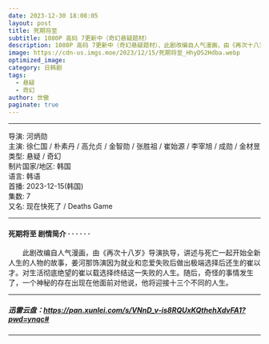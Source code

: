 ```yaml
---
date: 2023-12-30 18:08:05
layout: post
title: 死期将至
subtitle: 1080P 高码 7更新中（奇幻悬疑题材）
description: 1080P 高码 7更新中（奇幻悬疑题材）、此剧改编自人气漫画，由《再次十八岁》导演执导，讲述与死亡一起开始全新人生的人物的故事，姜河那饰演因为就业和恋爱失败后做出极端选择后还生的崔以才...
image: https://cdn-us.imgs.moe/2023/12/15/死期将至_HhyDS2Hdba.webp
optimized_image: 
category: 日韩剧
tags:
  - 悬疑
  - 奇幻
author: 世傲
paginate: true
---
```

---

导演: 河炳勋  
主演: 徐仁国 / 朴素丹 / 高允贞 / 金智勋 / 张胜祖 / 崔始源 / 李宰旭 / 成勋 / 金材昱  
类型: 悬疑 / 奇幻  
制片国家/地区: 韩国  
语言: 韩语  
首播: 2023-12-15(韩国)  
集数: 7  
又名: 现在快死了 / Deaths Game  

---

#### 死期将至 剧情简介 · · · · · ·

　　此剧改编自人气漫画，由《再次十八岁》导演执导，讲述与死亡一起开始全新人生的人物的故事，姜河那饰演因为就业和恋爱失败后做出极端选择后还生的崔以才。对生活彻底绝望的崔以载选择终结这一失败的人生。随后，奇怪的事情发生了，一个神秘的存在出现在他面前对他说，他将迎接十三个不同的人生。

---

##### 迅雷云盘：<https://pan.xunlei.com/s/VNnD_v-is8RQUxKQthehXdvFA1?pwd=ynqc#>

---
